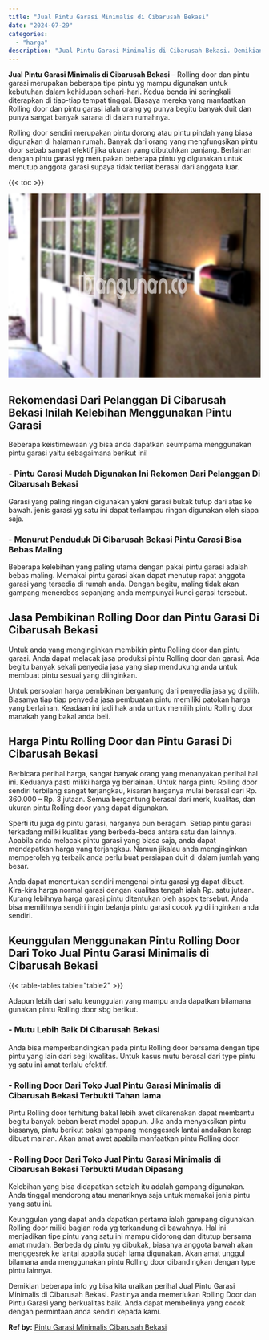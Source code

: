 ```yaml
---
title: "Jual Pintu Garasi Minimalis di Cibarusah Bekasi"
date: "2024-07-29"
categories: 
  - "harga"
description: "Jual Pintu Garasi Minimalis di Cibarusah Bekasi. Demikian beberapa info yg bisa kita uraikan perihal Jual Pintu Garasi Minimalis di Cibarusah Bekasi. Pastiny..."
---
```


**Jual Pintu Garasi Minimalis di Cibarusah Bekasi** – Rolling door dan pintu garasi merupakan beberapa tipe pintu yg mampu digunakan untuk kebutuhan dalam kehidupan sehari-hari. Kedua benda ini seringkali diterapkan di tiap-tiap tempat tinggal. Biasaya mereka yang manfaatkan Rolling door dan pintu garasi ialah orang yg punya begitu banyak duit dan punya sangat banyak sarana di dalam rumahnya.

Rolling door sendiri merupakan pintu dorong atau pintu pindah yang biasa digunakan di halaman rumah. Banyak dari orang yang mengfungsikan pintu door sebab sangat efektif jika ukuran yang dibutuhkan panjang. Berlainan dengan pintu garasi yg merupakan beberapa pintu yg digunakan untuk menutup anggota garasi supaya tidak terliat berasal dari anggota luar.

{{< toc >}}

![Jual Pintu Garasi Minimalis di Cibarusah Bekasi](/images/pintu-garasi-04.png)

## Rekomendasi Dari Pelanggan Di Cibarusah Bekasi Inilah Kelebihan Menggunakan Pintu Garasi

Beberapa keistimewaan yg bisa anda dapatkan seumpama menggunakan pintu garasi yaitu sebagaimana berikut ini!

### \- Pintu Garasi Mudah Digunakan Ini Rekomen Dari Pelanggan Di Cibarusah Bekasi

Garasi yang paling ringan digunakan yakni garasi bukak tutup dari atas ke bawah. jenis garasi yg satu ini dapat terlampau ringan digunakan oleh siapa saja.

### \- Menurut Penduduk Di Cibarusah Bekasi Pintu Garasi Bisa Bebas Maling

Beberapa kelebihan yang paling utama dengan pakai pintu garasi adalah bebas maling. Memakai pintu garasi akan dapat menutup rapat anggota garasi yang tersedia di rumah anda. Dengan begitu, maling tidak akan gampang menerobos sepanjang anda mempunyai kunci garasi tersebut.

## Jasa Pembikinan Rolling Door dan Pintu Garasi Di Cibarusah Bekasi

Untuk anda yang menginginkan membikin pintu Rolling door dan pintu garasi. Anda dapat melacak jasa produksi pintu Rolling door dan garasi. Ada begitu banyak sekali penyedia jasa yang siap mendukung anda untuk membuat pintu sesuai yang diinginkan.

Untuk persoalan harga pembikinan bergantung dari penyedia jasa yg dipilih. Biasanya tiap tiap penyedia jasa pembuatan pintu memiliki patokan harga yang berlainan. Keadaan ini jadi hak anda untuk memilih pintu Rolling door manakah yang bakal anda beli.

## Harga Pintu Rolling Door dan Pintu Garasi Di Cibarusah Bekasi

Berbicara perihal harga, sangat banyak orang yang menanyakan perihal hal ini. Keduanya pasti miliki harga yg berlainan. Untuk harga pintu Rolling door sendiri terbilang sangat terjangkau, kisaran harganya mulai berasal dari Rp. 360.000 – Rp. 3 jutaan. Semua bergantung berasal dari merk, kualitas, dan ukuran pintu Rolling door yang dapat digunakan.

Sperti itu juga dg pintu garasi, harganya pun beragam. Setiap pintu garasi terkadang miliki kualitas yang berbeda-beda antara satu dan lainnya. Apabila anda melacak pintu garasi yang biasa saja, anda dapat mendapatkan harga yang terjangkau. Namun jikalau anda menginginkan memperoleh yg terbaik anda perlu buat persiapan duit di dalam jumlah yang besar.

Anda dapat menentukan sendiri mengenai pintu garasi yg dapat dibuat. Kira-kira harga normal garasi dengan kualitas tengah ialah Rp. satu jutaan. Kurang lebihnya harga garasi pintu ditentukan oleh aspek tersebut. Anda bisa memilihnya sendiri ingin belanja pintu garasi cocok yg di inginkan anda sendiri.

## Keunggulan Menggunakan Pintu Rolling Door Dari Toko Jual Pintu Garasi Minimalis di Cibarusah Bekasi

{{< table-tables table="table2" >}}

Adapun lebih dari satu keunggulan yang mampu anda dapatkan bilamana gunakan pintu Rolling door sbg berikut.

### \- Mutu Lebih Baik Di Cibarusah Bekasi

Anda bisa memperbandingkan pada pintu Rolling door bersama dengan tipe pintu yang lain dari segi kwalitas. Untuk kasus mutu berasal dari type pintu yg satu ini amat terlalu efektif.

### \- Rolling Door Dari Toko Jual Pintu Garasi Minimalis di Cibarusah Bekasi Terbukti Tahan lama

Pintu Rolling door terhitung bakal lebih awet dikarenakan dapat membantu begitu banyak beban berat model apapun. Jika anda menyaksikan pintu biasanya, pintu berikut bakal gampang menggesrek lantai andaikan kerap dibuat mainan. Akan amat awet apabila manfaatkan pintu Rolling door.

### \- Rolling Door Dari Toko Jual Pintu Garasi Minimalis di Cibarusah Bekasi Terbukti Mudah Dipasang

Kelebihan yang bisa didapatkan setelah itu adalah gampang digunakan. Anda tinggal mendorong atau menariknya saja untuk memakai jenis pintu yang satu ini.

Keunggulan yang dapat anda dapatkan pertama ialah gampang digunakan. Rolling door miliki bagian roda yg terkandung di bawahnya. Hal ini menjadikan tipe pintu yang satu ini mampu didorong dan ditutup bersama amat mudah. Berbeda dg pintu yg dibukak, biasanya anggota bawah akan menggesrek ke lantai apabila sudah lama digunakan. Akan amat unggul bilamana anda menggunakan pintu Rolling door dibandingkan dengan type pintu lainnya.

Demikian beberapa info yg bisa kita uraikan perihal Jual Pintu Garasi Minimalis di Cibarusah Bekasi. Pastinya anda memerlukan Rolling Door dan Pintu Garasi yang berkualitas baik. Anda dapat membelinya yang cocok dengan permintaan anda sendiri kepada kami.

**Ref by:** [Pintu Garasi Minimalis Cibarusah Bekasi](https://id.wikipedia.org/wiki/Pintu)
